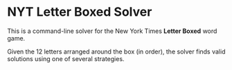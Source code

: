# NYT Letter Boxed Solver

This is a command-line solver for the New York Times **Letter Boxed** word game.

Given the 12 letters arranged around the box (in order), the solver finds valid solutions using one of several strategies.

